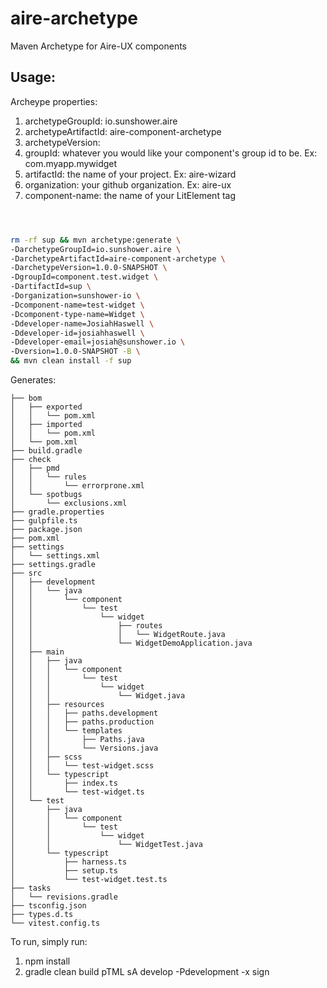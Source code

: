 # aire-archetype
Maven Archetype for Aire-UX components

## Usage:

Archeype properties:

1. archetypeGroupId: io.sunshower.aire
2. archetypeArtifactId: aire-component-archetype
3. archetypeVersion: <current version>
4. groupId: whatever you would like your component's group id to be.  Ex: com.myapp.mywidget
5. artifactId: the name of your project.  Ex: aire-wizard
6. organization: your github organization. Ex: aire-ux
7. component-name: the name of your LitElement tag

```bash



rm -rf sup && mvn archetype:generate \
-DarchetypeGroupId=io.sunshower.aire \ 
-DarchetypeArtifactId=aire-component-archetype \
-DarchetypeVersion=1.0.0-SNAPSHOT \
-DgroupId=component.test.widget \
-DartifactId=sup \
-Dorganization=sunshower-io \
-Dcomponent-name=test-widget \
-Dcomponent-type-name=Widget \
-Ddeveloper-name=JosiahHaswell \
-Ddeveloper-id=josiahhaswell \
-Ddeveloper-email=josiah@sunshower.io \
-Dversion=1.0.0-SNAPSHOT -B \
&& mvn clean install -f sup


```

Generates:
```
├── bom
│   ├── exported
│   │   └── pom.xml
│   ├── imported
│   │   └── pom.xml
│   └── pom.xml
├── build.gradle
├── check
│   ├── pmd
│   │   └── rules
│   │       └── errorprone.xml
│   └── spotbugs
│       └── exclusions.xml
├── gradle.properties
├── gulpfile.ts
├── package.json
├── pom.xml
├── settings
│   └── settings.xml
├── settings.gradle
├── src
│   ├── development
│   │   └── java
│   │       └── component
│   │           └── test
│   │               └── widget
│   │                   ├── routes
│   │                   │   └── WidgetRoute.java
│   │                   └── WidgetDemoApplication.java
│   ├── main
│   │   ├── java
│   │   │   └── component
│   │   │       └── test
│   │   │           └── widget
│   │   │               └── Widget.java
│   │   ├── resources
│   │   │   ├── paths.development
│   │   │   ├── paths.production
│   │   │   └── templates
│   │   │       ├── Paths.java
│   │   │       └── Versions.java
│   │   ├── scss
│   │   │   └── test-widget.scss
│   │   └── typescript
│   │       ├── index.ts
│   │       └── test-widget.ts
│   └── test
│       ├── java
│       │   └── component
│       │       └── test
│       │           └── widget
│       │               └── WidgetTest.java
│       └── typescript
│           ├── harness.ts
│           ├── setup.ts
│           └── test-widget.test.ts
├── tasks
│   └── revisions.gradle
├── tsconfig.json
├── types.d.ts
└── vitest.config.ts

```

To run, simply run:
1. npm install
2. gradle clean build pTML sA develop -Pdevelopment -x sign



